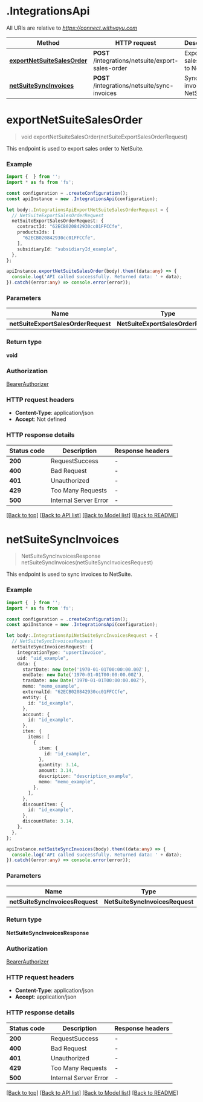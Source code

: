 # .IntegrationsApi

All URIs are relative to *https://connect.withvayu.com*

Method | HTTP request | Description
------------- | ------------- | -------------
[**exportNetSuiteSalesOrder**](IntegrationsApi.md#exportNetSuiteSalesOrder) | **POST** /integrations/netsuite/export-sales-order | Export sales order to NetSuite
[**netSuiteSyncInvoices**](IntegrationsApi.md#netSuiteSyncInvoices) | **POST** /integrations/netsuite/sync-invoices | Sync invoices to NetSuite


# **exportNetSuiteSalesOrder**
> void exportNetSuiteSalesOrder(netSuiteExportSalesOrderRequest)

This endpoint is used to export sales order to NetSuite.

### Example


```typescript
import {  } from '';
import * as fs from 'fs';

const configuration = .createConfiguration();
const apiInstance = new .IntegrationsApi(configuration);

let body:.IntegrationsApiExportNetSuiteSalesOrderRequest = {
  // NetSuiteExportSalesOrderRequest
  netSuiteExportSalesOrderRequest: {
    contractId: "62ECB020842930cc01FFCCfe",
    productsIds: [
      "62ECB020842930cc01FFCCfe",
    ],
    subsidiaryId: "subsidiaryId_example",
  },
};

apiInstance.exportNetSuiteSalesOrder(body).then((data:any) => {
  console.log('API called successfully. Returned data: ' + data);
}).catch((error:any) => console.error(error));
```


### Parameters

Name | Type | Description  | Notes
------------- | ------------- | ------------- | -------------
 **netSuiteExportSalesOrderRequest** | **NetSuiteExportSalesOrderRequest**|  |


### Return type

**void**

### Authorization

[BearerAuthorizer](README.md#BearerAuthorizer)

### HTTP request headers

 - **Content-Type**: application/json
 - **Accept**: Not defined


### HTTP response details
| Status code | Description | Response headers |
|-------------|-------------|------------------|
**200** | RequestSuccess |  -  |
**400** | Bad Request |  -  |
**401** | Unauthorized |  -  |
**429** | Too Many Requests |  -  |
**500** | Internal Server Error |  -  |

[[Back to top]](#) [[Back to API list]](README.md#documentation-for-api-endpoints) [[Back to Model list]](README.md#documentation-for-models) [[Back to README]](README.md)

# **netSuiteSyncInvoices**
> NetSuiteSyncInvoicesResponse netSuiteSyncInvoices(netSuiteSyncInvoicesRequest)

This endpoint is used to sync invoices to NetSuite.

### Example


```typescript
import {  } from '';
import * as fs from 'fs';

const configuration = .createConfiguration();
const apiInstance = new .IntegrationsApi(configuration);

let body:.IntegrationsApiNetSuiteSyncInvoicesRequest = {
  // NetSuiteSyncInvoicesRequest
  netSuiteSyncInvoicesRequest: {
    integrationType: "upsertInvoice",
    uid: "uid_example",
    data: {
      startDate: new Date('1970-01-01T00:00:00.00Z'),
      endDate: new Date('1970-01-01T00:00:00.00Z'),
      tranDate: new Date('1970-01-01T00:00:00.00Z'),
      memo: "memo_example",
      externalId: "62ECB020842930cc01FFCCfe",
      entity: {
        id: "id_example",
      },
      account: {
        id: "id_example",
      },
      item: {
        items: [
          {
            item: {
              id: "id_example",
            },
            quantity: 3.14,
            amount: 3.14,
            description: "description_example",
            memo: "memo_example",
          },
        ],
      },
      discountItem: {
        id: "id_example",
      },
      discountRate: 3.14,
    },
  },
};

apiInstance.netSuiteSyncInvoices(body).then((data:any) => {
  console.log('API called successfully. Returned data: ' + data);
}).catch((error:any) => console.error(error));
```


### Parameters

Name | Type | Description  | Notes
------------- | ------------- | ------------- | -------------
 **netSuiteSyncInvoicesRequest** | **NetSuiteSyncInvoicesRequest**|  |


### Return type

**NetSuiteSyncInvoicesResponse**

### Authorization

[BearerAuthorizer](README.md#BearerAuthorizer)

### HTTP request headers

 - **Content-Type**: application/json
 - **Accept**: application/json


### HTTP response details
| Status code | Description | Response headers |
|-------------|-------------|------------------|
**200** | RequestSuccess |  -  |
**400** | Bad Request |  -  |
**401** | Unauthorized |  -  |
**429** | Too Many Requests |  -  |
**500** | Internal Server Error |  -  |

[[Back to top]](#) [[Back to API list]](README.md#documentation-for-api-endpoints) [[Back to Model list]](README.md#documentation-for-models) [[Back to README]](README.md)


